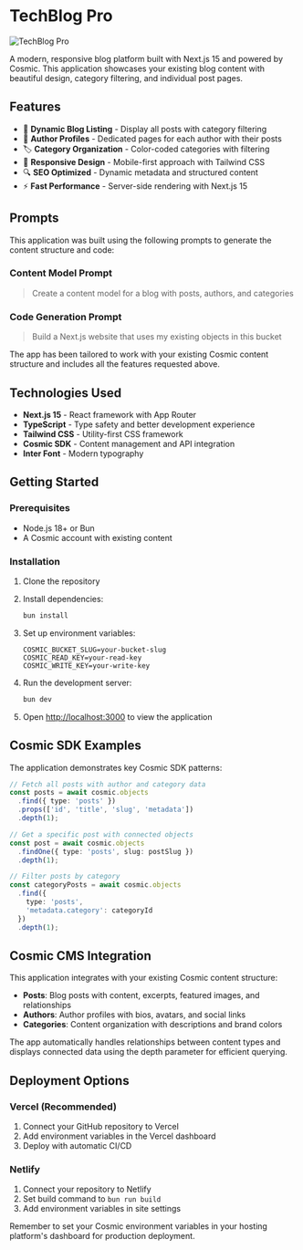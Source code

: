 # TechBlog Pro

![TechBlog Pro](https://imgix.cosmicjs.com/0395ff50-83b0-11f0-8ece-89921cbea84a-photo-1522071820081-009f0129c71c-1756345244252.jpg?w=1200&h=300&fit=crop&auto=format,compress)

A modern, responsive blog platform built with Next.js 15 and powered by Cosmic. This application showcases your existing blog content with beautiful design, category filtering, and individual post pages.

## Features

- 🎯 **Dynamic Blog Listing** - Display all posts with category filtering
- 👤 **Author Profiles** - Dedicated pages for each author with their posts
- 🏷️ **Category Organization** - Color-coded categories with filtering
- 📱 **Responsive Design** - Mobile-first approach with Tailwind CSS
- 🔍 **SEO Optimized** - Dynamic metadata and structured content
- ⚡ **Fast Performance** - Server-side rendering with Next.js 15

<!-- CLONE_PROJECT_BUTTON -->

## Prompts

This application was built using the following prompts to generate the content structure and code:

### Content Model Prompt

> Create a content model for a blog with posts, authors, and categories

### Code Generation Prompt

> Build a Next.js website that uses my existing objects in this bucket

The app has been tailored to work with your existing Cosmic content structure and includes all the features requested above.

## Technologies Used

- **Next.js 15** - React framework with App Router
- **TypeScript** - Type safety and better development experience
- **Tailwind CSS** - Utility-first CSS framework
- **Cosmic SDK** - Content management and API integration
- **Inter Font** - Modern typography

## Getting Started

### Prerequisites

- Node.js 18+ or Bun
- A Cosmic account with existing content

### Installation

1. Clone the repository
2. Install dependencies:
   ```bash
   bun install
   ```

3. Set up environment variables:
   ```env
   COSMIC_BUCKET_SLUG=your-bucket-slug
   COSMIC_READ_KEY=your-read-key
   COSMIC_WRITE_KEY=your-write-key
   ```

4. Run the development server:
   ```bash
   bun dev
   ```

5. Open [http://localhost:3000](http://localhost:3000) to view the application

## Cosmic SDK Examples

The application demonstrates key Cosmic SDK patterns:

```typescript
// Fetch all posts with author and category data
const posts = await cosmic.objects
  .find({ type: 'posts' })
  .props(['id', 'title', 'slug', 'metadata'])
  .depth(1);

// Get a specific post with connected objects
const post = await cosmic.objects
  .findOne({ type: 'posts', slug: postSlug })
  .depth(1);

// Filter posts by category
const categoryPosts = await cosmic.objects
  .find({ 
    type: 'posts',
    'metadata.category': categoryId 
  })
  .depth(1);
```

## Cosmic CMS Integration

This application integrates with your existing Cosmic content structure:

- **Posts**: Blog posts with content, excerpts, featured images, and relationships
- **Authors**: Author profiles with bios, avatars, and social links  
- **Categories**: Content organization with descriptions and brand colors

The app automatically handles relationships between content types and displays connected data using the depth parameter for efficient querying.

## Deployment Options

### Vercel (Recommended)
1. Connect your GitHub repository to Vercel
2. Add environment variables in the Vercel dashboard
3. Deploy with automatic CI/CD

### Netlify
1. Connect your repository to Netlify
2. Set build command to `bun run build`
3. Add environment variables in site settings

Remember to set your Cosmic environment variables in your hosting platform's dashboard for production deployment.
